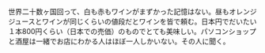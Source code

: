世界二十数ヶ国回って、白も赤もワインがまずかった記憶はない。昼もオレンジジュースとワインが同じくらいの値段だとワインを皆で頼む。日本円でだいたい１本800円くらい（日本での売価）のものでとても美味しい。パソコンショップと酒屋は一緒でお店にわかる人はほぼ一人しかいない。その人に聞く。
